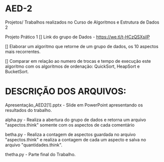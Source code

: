 # AED-2
Projetos/ Trabalhos realizados no Curso de Algoritmos e Estrutura de Dados 2


Projeto Prático 1
  [] Link do grupo de Dados - https://we.tl/t-HCzQSXsilP
  
  [] Elaborar um algoritmo que retorne de um grupo de dados, os 10 aspectos mais recorrentes.
  
  [] Comparar em relação ao numero de trocas e tempo de execução este algoritmo com os algoritmos de ordenação: QuickSort, HeapSort e BucketSort.
  
  
  # DESCRIÇÃO DOS ARQUIVOS:
  
  Apresentação_AED2[1].pptx - Slide em PowerPoint apresentando os resultados do trabalho.
  
  alpha.py - Realiza a abertura do grupo de dados e retorna um arquivo "aspectos.think" somente com os aspectos de cada comentário
  
  betha.py - Realiza a contagem de aspectos guardada no arquivo "aspectos.think" e realiza a contagem de cada um aspecto e salva no arquivo "quantidades.think".
  
  thetha.py - Parte final do Trabalho.
  
  
  
  
